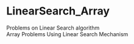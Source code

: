 # LinearSearch_Array
Problems on Linear Search algorithm
<br>
Array Problems Using Linear Search Mechanism
